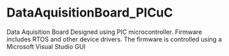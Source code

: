 # DataAquisitionBoard_PICuC
Data Aquisition Board Designed using PIC microcontroller. Firmware includes RTOS and other device drivers. The firmware is controlled using a Microsoft Visual Studio GUI
